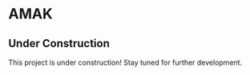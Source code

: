 # AMAK
## Under Construction 
This project is under construction! Stay tuned for further development.
